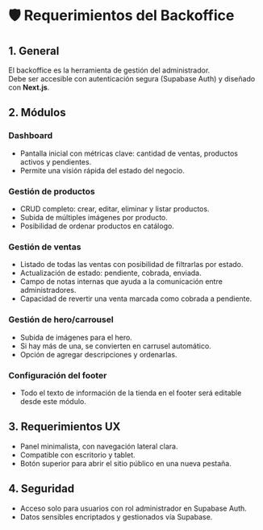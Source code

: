 # 🛡️ Requerimientos del Backoffice

## 1. General
El backoffice es la herramienta de gestión del administrador.  
Debe ser accesible con autenticación segura (Supabase Auth) y diseñado con **Next.js**.  

## 2. Módulos
### Dashboard
- Pantalla inicial con métricas clave: cantidad de ventas, productos activos y pendientes.  
- Permite una visión rápida del estado del negocio.

### Gestión de productos
- CRUD completo: crear, editar, eliminar y listar productos.  
- Subida de múltiples imágenes por producto.  
- Posibilidad de ordenar productos en catálogo.  

### Gestión de ventas
- Listado de todas las ventas con posibilidad de filtrarlas por estado.  
- Actualización de estado: pendiente, cobrada, enviada.  
- Campo de notas internas que ayuda a la comunicación entre administradores.  
- Capacidad de revertir una venta marcada como cobrada a pendiente.  

### Gestión de hero/carrousel
- Subida de imágenes para el hero.  
- Si hay más de una, se convierten en carrusel automático.  
- Opción de agregar descripciones y ordenarlas.

### Configuración del footer
- Todo el texto de información de la tienda en el footer será editable desde este módulo.

## 3. Requerimientos UX
- Panel minimalista, con navegación lateral clara.  
- Compatible con escritorio y tablet.  
- Botón superior para abrir el sitio público en una nueva pestaña.

## 4. Seguridad
- Acceso solo para usuarios con rol administrador en Supabase Auth.  
- Datos sensibles encriptados y gestionados vía Supabase.
